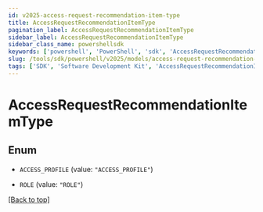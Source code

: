 ```yaml
---
id: v2025-access-request-recommendation-item-type
title: AccessRequestRecommendationItemType
pagination_label: AccessRequestRecommendationItemType
sidebar_label: AccessRequestRecommendationItemType
sidebar_class_name: powershellsdk
keywords: ['powershell', 'PowerShell', 'sdk', 'AccessRequestRecommendationItemType', 'V2025AccessRequestRecommendationItemType'] 
slug: /tools/sdk/powershell/v2025/models/access-request-recommendation-item-type
tags: ['SDK', 'Software Development Kit', 'AccessRequestRecommendationItemType', 'V2025AccessRequestRecommendationItemType']
---
```



# AccessRequestRecommendationItemType

## Enum


* `ACCESS_PROFILE` (value: `"ACCESS_PROFILE"`)

* `ROLE` (value: `"ROLE"`)


[[Back to top]](#) 

